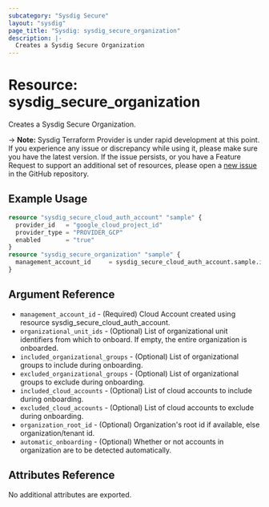 ```yaml
---
subcategory: "Sysdig Secure"
layout: "sysdig"
page_title: "Sysdig: sysdig_secure_organization"
description: |- 
  Creates a Sysdig Secure Organization 
---
```


# Resource: sysdig_secure_organization

Creates a Sysdig Secure Organization.

-> **Note:** Sysdig Terraform Provider is under rapid development at this point. If you experience any issue or discrepancy while using it, please make sure you have the latest version. If the issue persists, or you have a Feature Request to support an additional set of resources, please open a [new issue](https://github.com/sysdiglabs/terraform-provider-sysdig/issues/new) in the GitHub repository.

## Example Usage

```terraform
resource "sysdig_secure_cloud_auth_account" "sample" {
  provider_id   = "google_cloud_project_id"
  provider_type = "PROVIDER_GCP"
  enabled       = "true"
}
resource "sysdig_secure_organization" "sample" {
  management_account_id	    = sysdig_secure_cloud_auth_account.sample.id 
}
```

## Argument Reference

* `management_account_id` - (Required) Cloud Account created using resource sysdig_secure_cloud_auth_account.
* `organizational_unit_ids` - (Optional) List of organizational unit identifiers from which to onboard. If empty, the entire organization is onboarded. 
* `included_organizational_groups` - (Optional) List of organizational groups to include during onboarding.
* `excluded_organizational_groups` - (Optional) List of organizational groups to exclude during onboarding.
* `included_cloud_accounts` - (Optional) List of cloud accounts to include during onboarding.
* `excluded_cloud_accounts` - (Optional) List of cloud accounts to exclude during onboarding.
* `organization_root_id` - (Optional) Organization's root id if available, else organization/tenant id.
* `automatic_onboarding` - (Optional) Whether or not accounts in organization are to be detected automatically.

## Attributes Reference

No additional attributes are exported.
